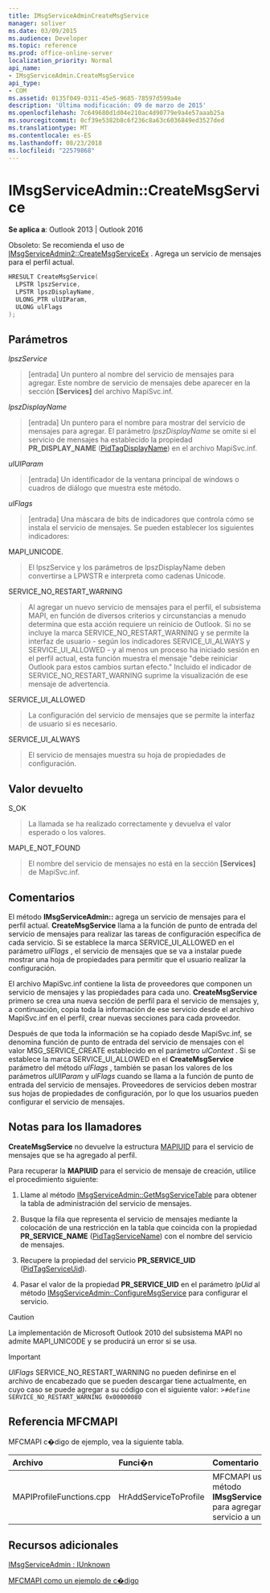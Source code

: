 ```yaml
---
title: IMsgServiceAdminCreateMsgService
manager: soliver
ms.date: 03/09/2015
ms.audience: Developer
ms.topic: reference
ms.prod: office-online-server
localization_priority: Normal
api_name:
- IMsgServiceAdmin.CreateMsgService
api_type:
- COM
ms.assetid: 0135f049-0311-45e5-9685-78597d599a4e
description: 'Última modificación: 09 de marzo de 2015'
ms.openlocfilehash: 7c649680d1d04e210ac4d90779e9a4e57aaab25a
ms.sourcegitcommit: 0cf39e5382b8c6f236c8a63c6036849ed3527ded
ms.translationtype: MT
ms.contentlocale: es-ES
ms.lasthandoff: 08/23/2018
ms.locfileid: "22579868"
---
```

# <a name="imsgserviceadmincreatemsgservice"></a>IMsgServiceAdmin::CreateMsgService

  
  
**Se aplica a**: Outlook 2013 | Outlook 2016 
  
Obsoleto: Se recomienda el uso de [IMsgServiceAdmin2::CreateMsgServiceEx](imsgserviceadmin2-createmsgserviceex.md) . Agrega un servicio de mensajes para el perfil actual. 
  
```cpp
HRESULT CreateMsgService(
  LPSTR lpszService,
  LPSTR lpszDisplayName,
  ULONG_PTR ulUIParam,
  ULONG ulFlags    
);
```

## <a name="parameters"></a>Parámetros

 _lpszService_
  
> [entrada] Un puntero al nombre del servicio de mensajes para agregar. Este nombre de servicio de mensajes debe aparecer en la sección **[Services]** del archivo MapiSvc.inf. 
    
 _lpszDisplayName_
  
> [entrada] Un puntero para el nombre para mostrar del servicio de mensajes para agregar. El parámetro _lpszDisplayName_ se omite si el servicio de mensajes ha establecido la propiedad **PR_DISPLAY_NAME** ([PidTagDisplayName](pidtagdisplayname-canonical-property.md)) en el archivo MapiSvc.inf.
    
 _ulUIParam_
  
> [entrada] Un identificador de la ventana principal de windows o cuadros de diálogo que muestra este método.
    
 _ulFlags_
  
> [entrada] Una máscara de bits de indicadores que controla cómo se instala el servicio de mensajes. Se pueden establecer los siguientes indicadores:
    
MAPI_UNICODE.
  
> El lpszService y los parámetros de lpszDisplayName deben convertirse a LPWSTR e interpreta como cadenas Unicode.
    
SERVICE_NO_RESTART_WARNING
  
> Al agregar un nuevo servicio de mensajes para el perfil, el subsistema MAPI, en función de diversos criterios y circunstancias a menudo determina que esta acción requiere un reinicio de Outlook. Si no se incluye la marca SERVICE_NO_RESTART_WARNING y se permite la interfaz de usuario - según los indicadores SERVICE_UI_ALWAYS y SERVICE_UI_ALLOWED - y al menos un proceso ha iniciado sesión en el perfil actual, esta función muestra el mensaje "debe reiniciar Outlook para estos cambios surtan efecto." Incluido el indicador de SERVICE_NO_RESTART_WARNING suprime la visualización de ese mensaje de advertencia.
    
SERVICE_UI_ALLOWED
  
> La configuración del servicio de mensajes que se permite la interfaz de usuario si es necesario.
    
SERVICE_UI_ALWAYS 
  
> El servicio de mensajes muestra su hoja de propiedades de configuración.
    
## <a name="return-value"></a>Valor devuelto

S_OK 
  
> La llamada se ha realizado correctamente y devuelva el valor esperado o los valores.
    
MAPI_E_NOT_FOUND 
  
> El nombre del servicio de mensajes no está en la sección **[Services]** de MapiSvc.inf. 
    
## <a name="remarks"></a>Comentarios

El método **IMsgServiceAdmin::** agrega un servicio de mensajes para el perfil actual. **CreateMsgService** llama a la función de punto de entrada del servicio de mensajes para realizar las tareas de configuración específica de cada servicio. Si se establece la marca SERVICE_UI_ALLOWED en el parámetro _ulFlags_ , el servicio de mensajes que se va a instalar puede mostrar una hoja de propiedades para permitir que el usuario realizar la configuración. 
  
El archivo MapiSvc.inf contiene la lista de proveedores que componen un servicio de mensajes y las propiedades para cada uno. **CreateMsgService** primero se crea una nueva sección de perfil para el servicio de mensajes y, a continuación, copia toda la información de ese servicio desde el archivo MapiSvc.inf en el perfil, crear nuevas secciones para cada proveedor. 
  
Después de que toda la información se ha copiado desde MapiSvc.inf, se denomina función de punto de entrada del servicio de mensajes con el valor MSG_SERVICE_CREATE establecido en el parámetro _ulContext_ . Si se establece la marca SERVICE_UI_ALLOWED en el **CreateMsgService** parámetro del método _ulFlags_ , también se pasan los valores de los parámetros _ulUIParam_ y _ulFlags_ cuando se llama a la función de punto de entrada del servicio de mensajes. Proveedores de servicios deben mostrar sus hojas de propiedades de configuración, por lo que los usuarios pueden configurar el servicio de mensajes. 
  
## <a name="notes-to-callers"></a>Notas para los llamadores

 **CreateMsgService** no devuelve la estructura [MAPIUID](mapiuid.md) para el servicio de mensajes que se ha agregado al perfil. 
  
Para recuperar la **MAPIUID** para el servicio de mensaje de creación, utilice el procedimiento siguiente: 
  
1. Llame al método [IMsgServiceAdmin::GetMsgServiceTable](imsgserviceadmin-getmsgservicetable.md) para obtener la tabla de administración del servicio de mensajes. 
    
2. Busque la fila que representa el servicio de mensajes mediante la colocación de una restricción en la tabla que coincida con la propiedad **PR_SERVICE_NAME** ([PidTagServiceName](pidtagservicename-canonical-property.md)) con el nombre del servicio de mensajes. 
    
3. Recupere la propiedad del servicio **PR_SERVICE_UID** ([PidTagServiceUid](pidtagserviceuid-canonical-property.md)). 
    
4. Pasar el valor de la propiedad **PR_SERVICE_UID** en el parámetro _lpUid_ al método [IMsgServiceAdmin::ConfigureMsgService](imsgserviceadmin-configuremsgservice.md) para configurar el servicio. 
    
> [!CAUTION]
> La implementación de Microsoft Outlook 2010 del subsistema MAPI no admite MAPI_UNICODE y se producirá un error si se usa. 
  
> [!IMPORTANT]
> _UlFlags_ SERVICE_NO_RESTART_WARNING no pueden definirse en el archivo de encabezado que se pueden descargar tiene actualmente, en cuyo caso se puede agregar a su código con el siguiente valor: >`#define SERVICE_NO_RESTART_WARNING 0x00000080`
  
## <a name="mfcmapi-reference"></a>Referencia MFCMAPI

MFCMAPI c�digo de ejemplo, vea la siguiente tabla.
  
|**Archivo**|**Funci�n**|**Comentario**|
|:-----|:-----|:-----|
|MAPIProfileFunctions.cpp  <br/> |HrAddServiceToProfile  <br/> |MFCMAPI usa el método **IMsgServiceAdmin::** para agregar un servicio a un perfil.  <br/> |
   
## <a name="see-also"></a>Recursos adicionales



[IMsgServiceAdmin : IUnknown](imsgserviceadminiunknown.md)


[MFCMAPI como un ejemplo de c�digo](mfcmapi-as-a-code-sample.md)

